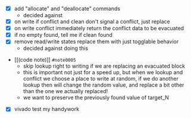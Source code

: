 - [x] add "allocate" and "deallocate" commands
	- decided against
- [x] on write if conflict and clean don't signal a conflict, just replace
- [x] on write conflict immediately return the conflict data to be evacuated
- [x] if no empty found, tell me if clean found
- [x] remove read/write states replace them with just togglable behavior
	- decided against doing this
- [[(code note)]] `#note0005`
	- skip lookup right to writing if we are replacing an evacuated block
	- this is important not just for a speed up, but when we lookup and conflict we choose a place to write at random, if we do another lookup then will change the random value, and replace a bit other than the one we actually replaced!
	- we want to preserve the previously found value of target_N
- [x] vivado test my handywork